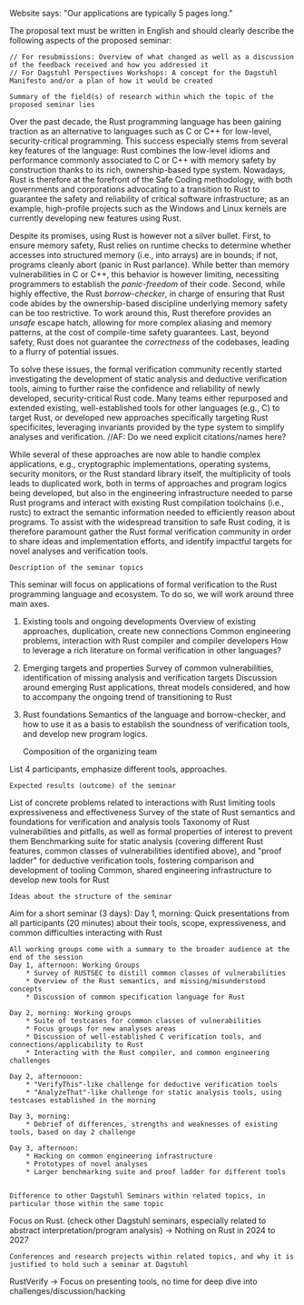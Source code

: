 Website says: "Our applications are typically 5 pages long."

The proposal text must be written in English and should clearly describe the following aspects of the proposed seminar:

    // For resubmissions: Overview of what changed as well as a discussion of the feedback received and how you addressed it
    // For Dagstuhl Perspectives Workshops: A concept for the Dagstuhl Manifesto and/or a plan of how it would be created

    Summary of the field(s) of research within which the topic of the proposed seminar lies

Over the past decade, the Rust programming language has been gaining traction as an alternative
to languages such as C or C++ for low-level, security-critical programming. This success especially
stems from several key features of the language: Rust combines the low-level idioms and performance
commonly associated to C or C++ with memory safety by construction thanks to its rich, ownership-based
type system. Nowadays, Rust is therefore at the forefront of the Safe Coding methodology, with both
governments and corporations advocating to a transition to Rust to guarantee the safety
and reliability of critical software infrastructure; as an example, high-profile projects such as
the Windows and Linux kernels are currently developing new features using Rust.

Despite its promises, using Rust is however not a silver bullet. First, to ensure memory safety,
Rust relies on runtime checks to determine whether accesses into structured memory (i.e., into arrays)
are in bounds; if not, programs cleanly abort (panic in Rust parlance). While better than memory vulnerabilities
in C or C++, this behavior is however limiting, necessiting programmers to establish the _panic-freedom_ of their code.
Second, while highly effective, the Rust _borrow-checker_, in charge of ensuring that Rust code abides by the
ownership-based discipline underlying memory safety can be too restrictive. To work around this, Rust therefore provides
an _unsafe_ escape hatch, allowing for more complex aliasing and memory patterns, at the cost of compile-time safety
guarantees. Last, beyond safety, Rust does not guarantee the _correctness_ of the codebases, leading to a flurry
of potential issues.

To solve these issues, the formal verification community recently started investigating the development of
static analysis and deductive verification tools, aiming to further raise the confidence and reliability
of newly developed, security-critical Rust code. Many teams either repurposed and extended existing, well-established
tools for other languages (e.g., C) to target Rust, or developed new approaches specifically targeting Rust
specificites, leveraging invariants provided by the type system to simplify analyses and verification.
//AF: Do we need explicit citations/names here?

While several of these approaches are now able to handle complex applications, e.g., cryptographic implementations,
operating systems, security monitors, or the Rust standard library itself, the multiplicity of tools leads to
duplicated work, both in terms of approaches and program logics being developed, but also in the engineering
infrastructure needed to parse Rust programs and interact with existing Rust compilation toolchains (i.e., rustc)
to extract the semantic information needed to efficiently reason about programs. To assist with the widespread transition
to safe Rust coding, it is therefore paramount gather the Rust formal verification community in order to share ideas
and implementation efforts, and identify impactful targets for novel analyses and verification tools.

    Description of the seminar topics

This seminar will focus on applications of formal verification to the Rust programming language and ecosystem.
To do so, we will work around three main axes.

1. Existing tools and ongoing developments
Overview of existing approaches, duplication, create new connections
Common engineering problems, interaction with Rust compiler and compiler developers
How to leverage a rich literature on formal verification in other languages?

2. Emerging targets and properties
Survey of common vulnerabilities, identification of missing analysis and verification targets
Discussion around emerging Rust applications, threat models considered, and how to accompany the ongoing trend
of transitioning to Rust

3. Rust foundations
Semantics of the language and borrow-checker, and how to use it as a basis to establish the soundness
of verification tools, and develop new program logics.

    Composition of the organizing team

List 4 participants, emphasize different tools, approaches.

    Expected results (outcome) of the seminar

List of concrete problems related to interactions with Rust limiting tools expressiveness and effectiveness
Survey of the state of Rust semantics and foundations for verification and analysis tools
Taxonomy of Rust vulnerabilities and pitfalls, as well as formal properties of interest to prevent them
Benchmarking suite for static analysis (covering different Rust features, common classes of vulnerabilities identified above), and
    "proof ladder" for deductive verification tools, fostering comparison and development of tooling
Common, shared engineering infrastructure to develop new tools for Rust

    Ideas about the structure of the seminar

Aim for a short seminar (3 days):
    Day 1, morning: Quick presentations from all participants (20 minutes) about their tools, scope, expressiveness, and common difficulties interacting with Rust

    All working groups come with a summary to the broader audience at the end of the session
    Day 1, afternoon: Working Groups
        * Survey of RUSTSEC to distill common classes of vulnerabilities
        * Overview of the Rust semantics, and missing/misunderstood concepts
        * Discussion of common specification language for Rust

    Day 2, morning: Working groups
        * Suite of testcases for common classes of vulnerabilities
        * Focus groups for new analyses areas
        * Discussion of well-established C verification tools, and connections/applicability to Rust
        * Interacting with the Rust compiler, and common engineering challenges

    Day 2, afternooon:
        * "VerifyThis"-like challenge for deductive verification tools
        * "AnalyzeThat"-like challenge for static analysis tools, using testcases established in the morning

    Day 3, morning:
        * Debrief of differences, strengths and weaknesses of existing tools, based on day 2 challenge

    Day 3, afternoon:
        * Hacking on common engineering infrastructure
        * Prototypes of novel analyses
        * Larger benchmarking suite and proof ladder for different tools


    Difference to other Dagstuhl Seminars within related topics, in particular those within the same topic

Focus on Rust.
(check other Dagstuhl seminars, especially related to abstract interpretation/program analysis)
-> Nothing on Rust in 2024 to 2027

    Conferences and research projects within related topics, and why it is justified to hold such a seminar at Dagstuhl

RustVerify -> Focus on presenting tools, no time for deep dive into challenges/discussion/hacking


